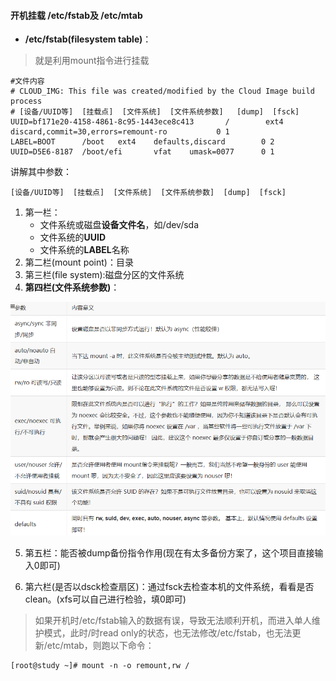 #### 开机挂载 /etc/fstab及 /etc/mtab
- **/etc/fstab(filesystem table)**：
> 就是利用mount指令进行挂载

```Shell
#文件内容
# CLOUD_IMG: This file was created/modified by the Cloud Image build process
# [设备/UUID等]  [挂载点]  [文件系统]  [文件系统参数]   [dump]  [fsck]
UUID=bf171e20-4158-4861-8c95-1443ece8c413       /        ext4   discard,commit=30,errors=remount-ro           0 1
LABEL=BOOT      /boot   ext4    defaults,discard        0 2
UUID=D5E6-8187  /boot/efi       vfat    umask=0077      0 1
```

讲解其中参数：
```Shell
[设备/UUID等]  [挂载点]  [文件系统]  [文件系统参数]  [dump]  [fsck]
```
1. 第一栏： 
    - 文件系统或磁盘**设备文件名**，如/dev/sda
    - 文件系统的**UUID**
    - 文件系统的**LABEL**名称
2. 第二栏(mount point)：目录
3. 第三栏(file system):磁盘分区的文件系统
4. **第四栏(文件系统参数)**：

![0](./img/09Chapter/Capture25.PNG)

5. 第五栏：能否被dump备份指令作用(现在有太多备份方案了，这个项目直接输入0即可)

6. 第六栏(是否以dsck检查扇区)：通过fsck去检查本机的文件系统，看看是否clean。(xfs可以自己进行检验，填0即可)

> 如果开机时/etc/fstab输入的数据有误，导致无法顺利开机，而进入单人维护模式，此时/时read only的状态，也无法修改/etc/fstab，也无法更新/etc/mtab，则跑以下命令：
```Shell
[root@study ~]# mount -n -o remount,rw /
```

